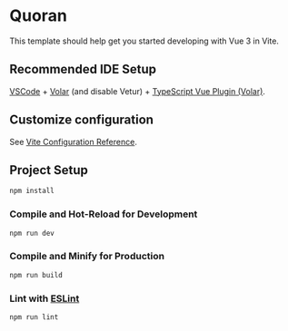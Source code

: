 # Quoran

This template should help get you started developing with Vue 3 in Vite.

## Recommended IDE Setup

[VSCode](https://code.visualstudio.com/) + [Volar](https://marketplace.visualstudio.com/items?itemName=Vue.volar) (and disable Vetur) + [TypeScript Vue Plugin (Volar)](https://marketplace.visualstudio.com/items?itemName=Vue.vscode-typescript-vue-plugin).

## Customize configuration

See [Vite Configuration Reference](https://vitejs.dev/config/).

## Project Setup

```sh
npm install
```

### Compile and Hot-Reload for Development

```sh
npm run dev
```

### Compile and Minify for Production

```sh
npm run build
```

### Lint with [ESLint](https://eslint.org/)

```sh
npm run lint
```













<template>
    <div class="card">
        <Carousel :value="products" :numVisible="3" :numScroll="3" :responsiveOptions="responsiveOptions">
            <template #item="slotProps">
                <div class="border border-surface-200 dark:border-surface-700 rounded-md m-2 p-3">
                    <div class="mb-3">
                        <div class="relative mx-auto">
                            <img :src="'https://primefaces.org/cdn/primevue/images/product/' + slotProps.data.image" :alt="slotProps.data.name" class="w-full rounded-md" />
                            <Tag :value="slotProps.data.inventoryStatus" :severity="getSeverity(slotProps.data.inventoryStatus)" class="absolute" style="left:5px; top: 5px"/>
                        </div>
                    </div>
                    <div class="mb-3 font-medium">{{ slotProps.data.name }}</div>
                    <div class="flex justify-between items-center">
                        <div class="mt-0 font-semibold text-xl">${{ slotProps.data.price }}</div>
                        <span>
                            <Button icon="pi pi-heart" severity="secondary" outlined />
                            <Button icon="pi pi-shopping-cart" class="ml-2"/>
                        </span>
                    </div>
                </div>
            </template>
        </Carousel>
    </div>
</template>

<script setup>
import { ref, onMounted } from "vue";
import { ProductService } from '@/service/ProductService';

onMounted(() => {
    ProductService.getProductsSmall().then((data) => (products.value = data.slice(0, 9)));
})

const products = ref();
const responsiveOptions = ref([
    {
        breakpoint: '1400px',
        numVisible: 2,
        numScroll: 1
    },
    {
        breakpoint: '1199px',
        numVisible: 3,
        numScroll: 1
    },
    {
        breakpoint: '767px',
        numVisible: 2,
        numScroll: 1
    },
    {
        breakpoint: '575px',
        numVisible: 1,
        numScroll: 1
    }
]);

const getSeverity = (status) => {
    switch (status) {
        case 'INSTOCK':
            return 'success';

        case 'LOWSTOCK':
            return 'warning';

        case 'OUTOFSTOCK':
            return 'danger';

        default:
            return null;
    }
};

</script>
